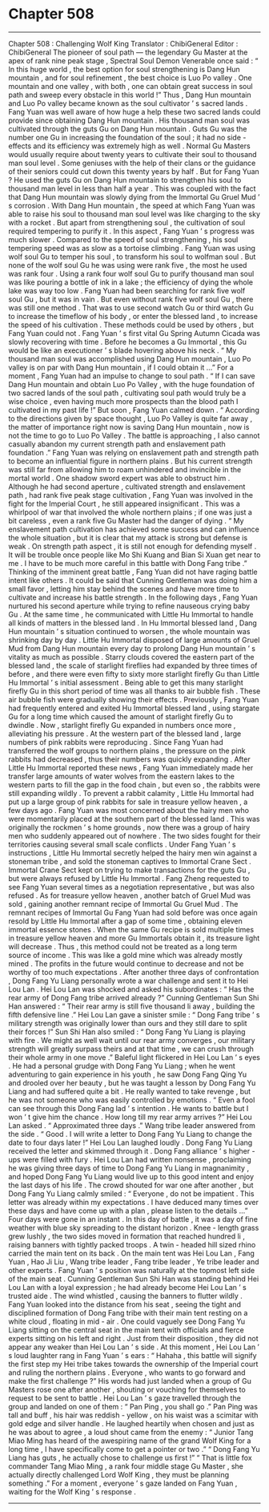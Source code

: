 
# Chapter 508


---

Chapter 508 : Challenging Wolf King
Translator : ChibiGeneral Editor : ChibiGeneral
The pioneer of soul path — the legendary Gu Master at the apex of rank nine peak stage , Spectral Soul Demon Venerable once said :
“ In this huge world , the best option for soul strengthening is Dang Hun mountain , and for soul refinement , the best choice is Luo Po valley . One mountain and one valley , with both , one can obtain great success in soul path and sweep every obstacle in this world !”
Thus , Dang Hun mountain and Luo Po valley became known as the soul cultivator ’ s sacred lands .
Fang Yuan was well aware of how huge a help these two sacred lands could provide since obtaining Dang Hun mountain .
His thousand man soul was cultivated through the guts Gu on Dang Hun mountain .
Guts Gu was the number one Gu in increasing the foundation of the soul ; it had no side - effects and its efficiency was extremely high as well .
Normal Gu Masters would usually require about twenty years to cultivate their soul to thousand man soul level . Some geniuses with the help of their clans or the guidance of their seniors could cut down this twenty years by half .
But for Fang Yuan ?
He used the guts Gu on Dang Hun mountain to strengthen his soul to thousand man level in less than half a year .
This was coupled with the fact that Dang Hun mountain was slowly dying from the Immortal Gu Gruel Mud ’ s corrosion .
With Dang Hun mountain , the speed at which Fang Yuan was able to raise his soul to thousand man soul level was like charging to the sky with a rocket . But apart from strengthening soul , the cultivation of soul required tempering to purify it .
In this aspect , Fang Yuan ’ s progress was much slower .
Compared to the speed of soul strengthening , his soul tempering speed was as slow as a tortoise climbing .
Fang Yuan was using wolf soul Gu to temper his soul , to transform his soul to wolfman soul .
But none of the wolf soul Gu he was using were rank five , the most he used was rank four . Using a rank four wolf soul Gu to purify thousand man soul was like pouring a bottle of ink in a lake ; the efficiency of dying the whole lake was way too low .
Fang Yuan had been searching for rank five wolf soul Gu , but it was in vain .
But even without rank five wolf soul Gu , there was still one method .
That was to use second watch Gu or third watch Gu to increase the timeflow of his body , or enter the blessed land , to increase the speed of his cultivation .
These methods could be used by others , but Fang Yuan could not .
Fang Yuan ’ s first vital Gu Spring Autumn Cicada was slowly recovering with time . Before he becomes a Gu Immortal , this Gu would be like an executioner ’ s blade hovering above his neck .
“ My thousand man soul was accomplished using Dang Hun mountain , Luo Po valley is on par with Dang Hun mountain , if I could obtain it …”
For a moment , Fang Yuan had an impulse to change to soul path .
“ If I can save Dang Hun mountain and obtain Luo Po Valley , with the huge foundation of two sacred lands of the soul path , cultivating soul path would truly be a wise choice , even having much more prospects than the blood path I cultivated in my past life !”
But soon , Fang Yuan calmed down .
“ According to the directions given by space thought , Luo Po Valley is quite far away , the matter of importance right now is saving Dang Hun mountain , now is not the time to go to Luo Po Valley . The battle is approaching , I also cannot casually abandon my current strength path and enslavement path foundation .”
Fang Yuan was relying on enslavement path and strength path to become an influential figure in northern plains .
But his current strength was still far from allowing him to roam unhindered and invincible in the mortal world .
One shadow sword expert was able to obstruct him .
Although he had second aperture , cultivated strength and enslavement path , had rank five peak stage cultivation , Fang Yuan was involved in the fight for the Imperial Court , he still appeared insignificant .
This was a whirlpool of war that involved the whole northern plains ; if one was just a bit careless , even a rank five Gu Master had the danger of dying .
“ My enslavement path cultivation has achieved some success and can influence the whole situation , but it is clear that my attack is strong but defense is weak . On strength path aspect , it is still not enough for defending myself . It will be trouble once people like Mo Shi Kuang and Bian Si Xuan get near to me . I have to be much more careful in this battle with Dong Fang tribe .”
Thinking of the imminent great battle , Fang Yuan did not have raging battle intent like others .
It could be said that Cunning Gentleman was doing him a small favor , letting him stay behind the scenes and have more time to cultivate and increase his battle strength .
In the following days , Fang Yuan nurtured his second aperture while trying to refine nauseous crying baby Gu . At the same time , he communicated with Little Hu Immortal to handle all kinds of matters in the blessed land .
In Hu Immortal blessed land , Dang Hun mountain ’ s situation continued to worsen , the whole mountain was shrinking day by day . Little Hu Immortal disposed of large amounts of Gruel Mud from Dang Hun mountain every day to prolong Dang Hun mountain ’ s vitality as much as possible .
Starry clouds covered the eastern part of the blessed land , the scale of starlight fireflies had expanded by three times of before , and there were even fifty to sixty more starlight firefly Gu than Little Hu Immortal ’ s initial assessment .
Being able to get this many starlight firefly Gu in this short period of time was all thanks to air bubble fish .
These air bubble fish were gradually showing their effects .
Previously , Fang Yuan had frequently entered and exited Hu Immortal blessed land , using stargate Gu for a long time which caused the amount of starlight firefly Gu to dwindle . Now , starlight firefly Gu expanded in numbers once more , alleviating his pressure .
At the western part of the blessed land , large numbers of pink rabbits were reproducing .
Since Fang Yuan had transferred the wolf groups to northern plains , the pressure on the pink rabbits had decreased , thus their numbers was quickly expanding .
After Little Hu Immortal reported these news , Fang Yuan immediately made her transfer large amounts of water wolves from the eastern lakes to the western parts to fill the gap in the food chain , but even so , the rabbits were still expanding wildly .
To prevent a rabbit calamity , Little Hu Immortal had put up a large group of pink rabbits for sale in treasure yellow heaven , a few days ago .
Fang Yuan was most concerned about the hairy men who were momentarily placed at the southern part of the blessed land .
This was originally the rockmen ’ s home grounds , now there was a group of hairy men who suddenly appeared out of nowhere . The two sides fought for their territories causing several small scale conflicts .
Under Fang Yuan ’ s instructions , Little Hu Immortal secretly helped the hairy men win against a stoneman tribe , and sold the stoneman captives to Immortal Crane Sect .
Immortal Crane Sect kept on trying to make transactions for the guts Gu , but were always refused by Little Hu Immortal . Fang Zheng requested to see Fang Yuan several times as a negotiation representative , but was also refused .
As for treasure yellow heaven , another batch of Gruel Mud was sold , gaining another remnant recipe of Immortal Gu Gruel Mud .
The remnant recipes of Immortal Gu Fang Yuan had sold before was once again resold by Little Hu Immortal after a gap of some time , obtaining eleven immortal essence stones .
When the same Gu recipe is sold multiple times in treasure yellow heaven and more Gu Immortals obtain it , its treasure light will decrease . Thus , this method could not be treated as a long term source of income .
This was like a gold mine which was already mostly mined . The profits in the future would continue to decrease and not be worthy of too much expectations .
After another three days of confrontation , Dong Fang Yu Liang personally wrote a war challenge and sent it to Hei Lou Lan .
Hei Lou Lan was shocked and asked his subordinates : “ Has the rear army of Dong Fang tribe arrived already ?”
Cunning Gentleman Sun Shi Han answered : “ Their rear army is still five thousand li away , building the fifth defensive line .”
Hei Lou Lan gave a sinister smile : “ Dong Fang tribe ’ s military strength was originally lower than ours and they still dare to split their forces !”
Sun Shi Han also smiled : “ Dong Fang Yu Liang is playing with fire . We might as well wait until our rear army converges , our military strength will greatly surpass theirs and at that time , we can crush through their whole army in one move .”
Baleful light flickered in Hei Lou Lan ’ s eyes . He had a personal grudge with Dong Fang Yu Liang ; when he went adventuring to gain experience in his youth , he saw Dong Fang Qing Yu and drooled over her beauty , but he was taught a lesson by Dong Fang Yu Liang and had suffered quite a bit .
He really wanted to take revenge , but he was not someone who was easily controlled by emotions .
“ Even a fool can see through this Dong Fang lad ’ s intention . He wants to battle but I won ’ t give him the chance . How long till my rear army arrives ?” Hei Lou Lan asked .
“ Approximated three days .” Wang tribe leader answered from the side .
“ Good . I will write a letter to Dong Fang Yu Liang to change the date to four days later !” Hei Lou Lan laughed loudly .
Dong Fang Yu Liang received the letter and skimmed through it .
Dong Fang alliance ’ s higher - ups were filled with fury .
Hei Lou Lan had written nonsense , proclaiming he was giving three days of time to Dong Fang Yu Liang in magnanimity , and hoped Dong Fang Yu Liang would live up to this good intent and enjoy the last days of his life .
The crowd shouted for war one after another , but Dong Fang Yu Liang calmly smiled : “ Everyone , do not be impatient . This letter was already within my expectations . I have deduced many times over these days and have come up with a plan , please listen to the details …”
Four days were gone in an instant .
In this day of battle , it was a day of fine weather with blue sky spreading to the distant horizon .
Knee - length grass grew lushly , the two sides moved in formation that reached hundred li , raising banners with tightly packed troops .
A twin - headed hill sized rhino carried the main tent on its back . On the main tent was Hei Lou Lan , Fang Yuan , Hao Ji Liu , Wang tribe leader , Fang tribe leader , Ye tribe leader and other experts .
Fang Yuan ’ s position was naturally at the topmost left side of the main seat .
Cunning Gentleman Sun Shi Han was standing behind Hei Lou Lan with a loyal expression ; he had already become Hei Lou Lan ’ s trusted aide .
The wind whistled , causing the banners to flutter wildly . Fang Yuan looked into the distance from his seat , seeing the tight and disciplined formation of Dong Fang tribe with their main tent resting on a white cloud , floating in mid - air .
One could vaguely see Dong Fang Yu Liang sitting on the central seat in the main tent with officials and fierce experts sitting on his left and right . Just from their disposition , they did not appear any weaker than Hei Lou Lan ’ s side .
At this moment , Hei Lou Lan ’ s loud laughter rang in Fang Yuan ’ s ears : “ Hahaha , this battle will signify the first step my Hei tribe takes towards the ownership of the Imperial court and ruling the northern plains . Everyone , who wants to go forward and make the first challenge ?”
His words had just landed when a group of Gu Masters rose one after another , shouting or vouching for themselves to request to be sent to battle .
Hei Lou Lan ’ s gaze travelled through the group and landed on one of them : “ Pan Ping , you shall go .”
Pan Ping was tall and buff , his hair was reddish - yellow , on his waist was a scimitar with gold edge and silver handle . He laughed heartily when chosen and just as he was about to agree , a loud shout came from the enemy : “ Junior Tang Miao Ming has heard of the awespiring name of the grand Wolf King for a long time , I have specifically come to get a pointer or two .”
“ Dong Fang Yu Liang has guts , he actually chose to challenge us first !”
“ That is little fox commander Tang Miao Ming , a rank four middle stage Gu Master , she actually directly challenged Lord Wolf King , they must be planning something .”
For a moment , everyone ’ s gaze landed on Fang Yuan , waiting for the Wolf King ’ s response .

---

